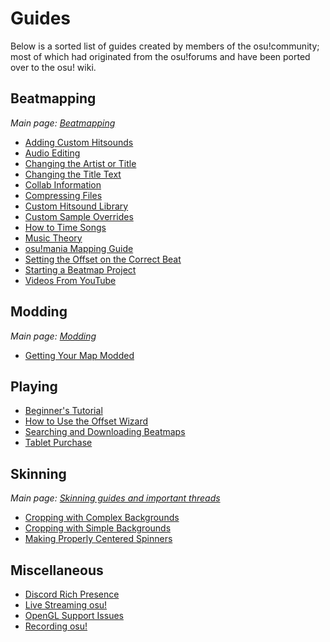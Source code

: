 # Guides

Below is a sorted list of guides created by members of the osu!community; most of which had originated from the osu!forums and have been ported over to the osu! wiki.

## Beatmapping

*Main page: [Beatmapping](/wiki/Beatmapping)*

- [Adding Custom Hitsounds](Adding_Custom_Hitsounds)
- [Audio Editing](Audio_Editing)
- [Changing the Artist or Title](Changing_the_Artist_or_Title)
- [Changing the Title Text](/wiki/Beatmap/Title_Text#changing-title-text)
- [Collab Information](Collab_Information)
- [Compressing Files](Compressing_Files)
- [Custom Hitsound Library](Custom_Hitsound_Library)
- [Custom Sample Overrides](Custom_Sample_Overrides)
- [How to Time Songs](How_to_Time_Songs)
- [Music Theory](Music_Theory)
- [osu!mania Mapping Guide](osu!mania_Mapping_Guide)
- [Setting the Offset on the Correct Beat](Setting_the_Offset_on_the_Correct_Beat)
- [Starting a Beatmap Project](Starting_a_Beatmap_Project)
- [Videos From YouTube](Videos_From_Youtube)

## Modding

*Main page: [Modding](/wiki/Modding)*

- [Getting Your Map Modded](Getting_Your_Map_Modded)

## Playing

- [Beginner's Tutorial](Beginner's_Tutorial)
- [How to Use the Offset Wizard](How_to_Use_the_Offset_Wizard)
- [Searching and Downloading Beatmaps](Searching_and_Downloading_Beatmaps)
- [Tablet Purchase](Tablet_Purchase)

## Skinning

*Main page: [Skinning guides and important threads](/wiki/Skinning/Guides_and_important_threads)*

- [Cropping with Complex Backgrounds](Cropping_with_Complex_Backgrounds)
- [Cropping with Simple Backgrounds](Cropping_with_Simple_Backgrounds)
- [Making Properly Centered Spinners](Making_Properly_Centered_Spinners)

## Miscellaneous

- [Discord Rich Presence](Discord_Rich_Presence)
- [Live Streaming osu!](Livestreaming_osu!)
- [OpenGL Support Issues](OpenGL_Support_Issues)
- [Recording osu!](Recording_osu!)
